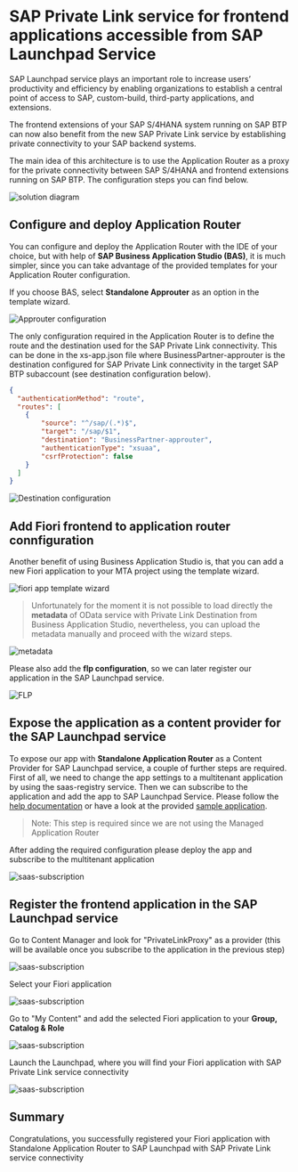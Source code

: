 # SAP Private Link service for frontend applications accessible from SAP Launchpad Service

SAP Launchpad service plays an important role to increase users’ productivity and efficiency by enabling organizations to establish a central point of access to SAP, custom-build, third-party applications, and extensions.  

The frontend extensions of your SAP S/4HANA system running on SAP BTP can now also benefit from the new SAP Private Link service by establishing private connectivity to your SAP backend systems.  

The main idea of this architecture is to use the Application Router as a proxy for the private connectivity between SAP S/4HANA and frontend extensions running on SAP BTP. The configuration steps you can find below.

![solution diagram](../img/approuter-launchpad.png)

## Configure and deploy Application Router 

You can configure and deploy the Application Router with the IDE of your choice, but with help of **SAP Business Application Studio (BAS)**, it is much simpler, since you can take advantage of the provided templates for your Application Router configuration. 

If you choose BAS, select **Standalone Approuter** as an option in the template wizard. 

![Approuter configuration](../img/approuter-config.png)

The only configuration required in the Application Router is to define the route and the destination used for the SAP Private Link connectivity. This can be done in the xs-app.json file where BusinessPartner-approuter is the destination configured for SAP Private Link connectivity in the target SAP BTP subaccount (see destination configuration below).  

 
```json
{ 
  "authenticationMethod": "route", 
  "routes": [ 
    { 
        "source": "^/sap/(.*)$", 
        "target": "/sap/$1", 
        "destination": "BusinessPartner-approuter", 
        "authenticationType": "xsuaa", 
        "csrfProtection": false 
    } 
  ] 
} 
```

![Destination configuration](../img/destination-config.png)


## Add Fiori frontend to application router connfiguration

Another benefit of using Business Application Studio is, that you can add a new Fiori application to your MTA project using the template wizard.

![fiori app template wizard](../img/fiori-template.png)

> Unfortunately for the moment it is not possible to load directly the **metadata** of OData service with Private Link Destination from Business Application Studio, nevertheless, you can upload the metadata manually and proceed with the wizard steps.

![metadata](../img/metadata.png)

Please also add the **flp configuration**, so we can later register our application in the SAP Launchpad service.

![FLP](../img/flp-wizard.png)

## Expose the application as a content provider for the SAP Launchpad service

To expose our app with **Standalone Application Router** as a Content Provider for SAP Launchpad service, a couple of further steps are required. 
First of all, we need to change the app settings to a multitenant application by using the saas-registry service. Then we can subscribe to the application and add the app to SAP Launchpad Service. Please follow the [help documentation](https://help.sap.com/docs/Portal_Service/ad4b9f0b14b0458cad9bd27bf435637d/8a25fddb747f4ba992969049de96f836.html?locale=en-US) or have a look at the provided [sample application](mta.yaml).

>Note: This step is required since we are not using the Managed Application Router

After adding the required configuration please deploy the app and subscribe to the multitenant application 

![saas-subscription](../img/saas-subscription.png)

## Register the frontend application in the SAP Launchpad service

Go to Content Manager and look for "PrivateLinkProxy" as a provider (this will be available once you subscribe to the application in the previous step)

![saas-subscription](../img/flp-content-provider.png)

Select your Fiori application

![saas-subscription](../img/flp-add-app.png)

Go to "My Content" and add the selected Fiori application to your **Group, Catalog & Role**

![saas-subscription](../img/flp-app-catalog.png)

Launch the Launchpad, where you will find your Fiori application with SAP Private Link service connectivity

![saas-subscription](../img/flp-plink-app.png)

## Summary

Congratulations, you successfully registered your Fiori application with Standalone Application Router to SAP Launchpad with SAP Private Link service connectivity



